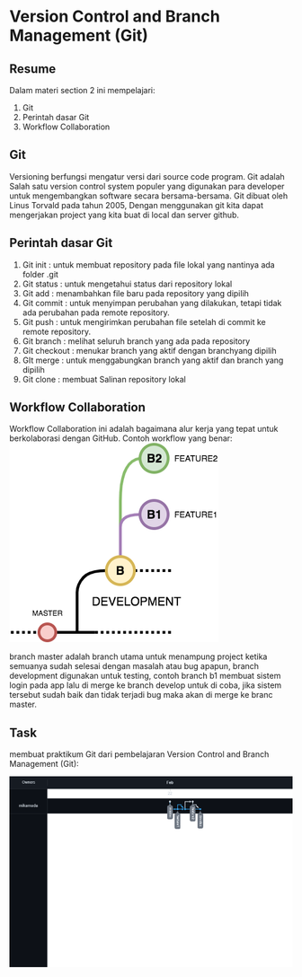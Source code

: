 # Version Control and Branch Management (Git)

## Resume

Dalam materi section 2 ini mempelajari:

1. Git
2. Perintah dasar Git
3. Workflow Collaboration

## Git

Versioning berfungsi mengatur versi dari source code program.
Git adalah Salah satu version control system populer yang digunakan para developer untuk mengembangkan software secara bersama-bersama. Git dibuat oleh Linus Torvald pada tahun 2005, Dengan menggunakan git kita dapat mengerjakan project yang kita buat di local dan server github.

## Perintah dasar Git

1. Git init : untuk membuat repository pada file lokal yang nantinya ada folder .git
2. Git status : untuk mengetahui status dari repository lokal
3. Git add : menambahkan file baru pada repository yang dipilih
4. Git commit : untuk menyimpan perubahan yang dilakukan, tetapi tidak ada perubahan pada remote repository.
5. Git push : untuk mengirimkan perubahan file setelah di commit ke remote repository.
6. Git branch : melihat seluruh branch yang ada pada repository
7. Git checkout : menukar branch yang aktif dengan branchyang dipilih
8. GIt merge : untuk menggabungkan branch yang aktif dan branch yang dipilih
9. Git clone : membuat Salinan repository lokal

## Workflow Collaboration

Workflow Collaboration ini adalah bagaimana alur kerja yang tepat untuk berkolaborasi dengan GitHub.
Contoh workflow yang benar:
![Teks alternatif](./Screenshot/workflow.png)

branch master adalah branch utama untuk menampung project ketika semuanya sudah selesai dengan masalah atau bug apapun, branch development digunakan untuk testing, contoh branch b1 membuat sistem login pada app lalu di merge ke branch develop untuk di coba, jika sistem tersebut sudah baik dan tidak terjadi bug maka akan di merge ke branc master.

## Task

membuat praktikum Git dari pembelajaran Version Control and Branch Management (Git):

![Teks alternatif](./Screenshot/git.png)
